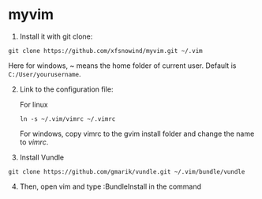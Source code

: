 myvim
=====

1. Install it with git clone:
```vim
git clone https://github.com/xfsnowind/myvim.git ~/.vim
```
Here for windows, ~ means the home folder of current user. Default is `C:/User/yourusername`.

2. Link to the configuration file:

    For linux
    ```vim
    ln -s ~/.vim/vimrc ~/.vimrc
    ```
    For windows, copy vimrc to the gvim install folder and change the name to *vimrc*.

3. Install Vundle
```vim
git clone https://github.com/gmarik/vundle.git ~/.vim/bundle/vundle
```

4. Then, open vim and type :BundleInstall in the command
